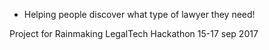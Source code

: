- Helping people discover what type of lawyer they need!

Project for Rainmaking LegalTech Hackathon  15-17 sep 2017
